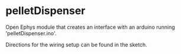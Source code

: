 # pelletDispenser
Open Ephys module that creates an interface with an arduino running 'pelletDispenser.ino'. 

Directions for the wiring setup can be found in the sketch.
